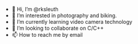 - 👋 Hi, I’m @rksleuth
- 👀 I’m interested in photography and biking.
- 🌱 I’m currently learning video camera technology
- 💞️ I’m looking to collaborate on C/C++
- 📫 How to reach me by email

<!---
rksleuth/rksleuth is a ✨ special ✨ repository because its `README.md` (this file) appears on your GitHub profile.
You can click the Preview link to take a look at your changes.
--->
